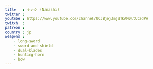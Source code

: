 ```yaml
---
title   : ナナシ (Nanashi)
twitter : 
youtube : https://www.youtube.com/channel/UCJBjejJmjdTkAM0ltUczdPA
twitch  : 
patreon : 
country : jp
weapons :
    - long-sword
    - sword-and-shield
    - dual-blades
    - hunting-horn
    - bow
---
```


